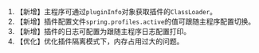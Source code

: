 1. 【新增】主程序可通过`pluginInfo`对象获取插件的`ClassLoader`。
2. 【新增】插件配置文件`spring.profiles.active`的值可跟随主程序配置切换。
3. 【新增】插件的日志可配置为跟随主程序日志配置打印。 
4. 【优化】优化插件隔离模式下，内存占用过大的问题。